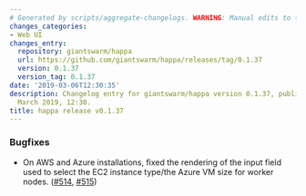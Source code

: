 ```yaml
---
# Generated by scripts/aggregate-changelogs. WARNING: Manual edits to this files will be overwritten.
changes_categories:
- Web UI
changes_entry:
  repository: giantswarm/happa
  url: https://github.com/giantswarm/happa/releases/tag/0.1.37
  version: 0.1.37
  version_tag: 0.1.37
date: '2019-03-06T12:30:35'
description: Changelog entry for giantswarm/happa version 0.1.37, published on 06
  March 2019, 12:30.
title: happa release v0.1.37
---
```


### Bugfixes

- On AWS and Azure installations, fixed the rendering of the input field used to select the EC2 instance type/the Azure VM size for worker nodes. ([#514](https://github.com/giantswarm/happa/pull/514), [#515](https://github.com/giantswarm/happa/pull/515))
